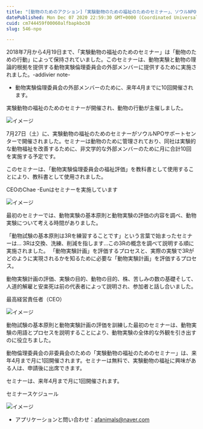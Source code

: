 ```yaml
---
title: "[動物のためのアクション]「実験動物のための福祉のためのセミナー」、ソウルNPOサポートセンターで開催"
datePublished: Mon Dec 07 2020 22:59:30 GMT+0000 (Coordinated Universal Time)
cuid: cm744459f00060alfbapkbo38
slug: 546-npo

---
```



2018年7月から4月19日まで、「実験動物の福祉のためのセミナー」は「動物のための行動」によって保持されていました。このセミナーは、動物実験と動物の理論的根拠を提供する動物実験倫理委員会の外部メンバーに提供するために実施されました。-addivier note-

- 動物実験倫理委員会の外部メンバーのために、来年4月までに10回開催されます。

実験動物の福祉のためのセミナーが開催され、動物の行動が主催しました。

![イメージ](https://cdn.hashnode.com/res/hashnode/image/upload/v1739497854482/e23e3d17-cb1f-423a-b916-00e9d86e18ca.jpeg)

7月27日（土）に、実験動物の福祉のためのセミナーがソウルNPOサポートセンターで開催されました。セミナーは動物のために管理されており、同社は実験的な動物福祉を改善するために、非文学的な外部メンバーのために月に合計10回を実施する予定です。

このセミナーは、「動物実験倫理委員会の福祉評価」を教科書として使用することにより、教科書として使用されました。

CEOのChae -Eunはセミナーを実施しています

![イメージ](https://cdn.hashnode.com/res/hashnode/image/upload/v1739497856789/1627d32a-8cd9-44c4-a14d-1e2145536c68.jpeg)

最初のセミナーでは、動物実験の基本原則と動物実験の評価の内容を調べ、動物実験について考える時間がありました。

「動物試験の基本原則は3Rを練習することです」という言葉で始まったセミナーは... 3Rは交換、洗練、削減を指します...この3Rの概念を調べて説明する順に実施されました。 「動物実験計画」を評価するプロセスと、実際の実験で3Rがどのように実現されるかを知るために必要な「動物実験計画」を評価するプロセス。

動物実験計画の評価、実験の目的、動物の目的、株、苦しみの数の基礎そして、人道的解雇と安楽死は前の代表者によって説明され、参加者と話し合いました。

最高経営責任者（CEO）

![イメージ](https://cdn.hashnode.com/res/hashnode/image/upload/v1739497858976/8719151f-3f91-4b4a-a0cd-dcba86d35915.jpeg)

動物試験の基本原則と動物実験計画の評価を訓練した最初のセミナーは、動物実験の用語とプロセスを説明することにより、動物実験の全体的な外観を引き出すのに役立ちました。

動物倫理委員会の非委員会のための「実験動物の福祉のためのセミナー」は、来年4月まで月に1回開催されます。セミナーは無料で、実験動物の福祉に興味がある人は、申請後に出席できます。

セミナーは、来年4月まで月に1回開催されます。

セミナースケジュール

![イメージ](https://cdn.hashnode.com/res/hashnode/image/upload/v1739497861226/afbd6b43-872e-4a1f-8459-0b69ae95bf0d.jpeg)

- アプリケーションと問い合わせ：afanimals@naver.com